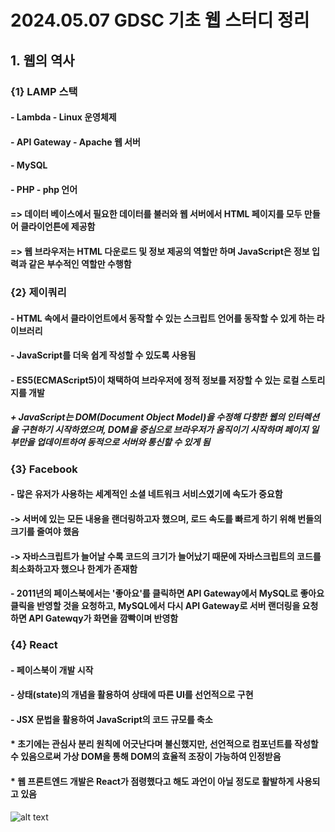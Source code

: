 # 2024.05.07 GDSC 기초 웹 스터디 정리
## 1. 웹의 역사
### {1} LAMP 스택
#### - Lambda - Linux 운영체제
#### - API Gateway - Apache 웹 서버
#### - MySQL
#### - PHP - php 언어
#### => 데이터 베이스에서 필요한 데이터를 불러와 웹 서버에서 HTML 페이지를 모두 만들어 클라이언튼에 제공함
#### => 웹 브라우저는 HTML 다운로드 및 정보 제공의 역할만 하며 JavaScript은 정보 입력과 같은 부수적인 역할만 수행함
### {2} 제이쿼리
#### - HTML 속에서 클라이언트에서 동작할 수 있는 스크립트 언어를 동작할 수 있게 하는 라이브러리
#### - JavaScript를 더욱 쉽게 작성할 수 있도록 사용됨
#### - ES5(ECMAScript5)이 채택하여 브라우저에 정적 정보를 저장할 수 있는 로컬 스토리지를 개발
##### + JavaScript는 DOM(Document Object Model)을 수정해 다향한 웹의 인터렉션을 구현하기 시작하였으며, DOM을 중심으로 브라우저가 움직이기 시작하며 페이지 일부만을 업데이트하여 동적으로 서버와 통신할 수 있게 됨
### {3} Facebook
#### - 많은 유저가 사용하는 세계적인 소셜 네트워크 서비스였기에 속도가 중요함
#### -> 서버에 있는 모든 내용을 랜더링하고자 했으며, 로드 속도를 빠르게 하기 위해 번들의 크기를 줄여야 했음
#### -> 자바스크립트가 늘어날 수록 코드의 크기가 늘어났기 때문에 자바스크립트의 코드를 최소화하고자 했으나 한계가 존재함
#### - 2011년의 페이스북에서는 '좋아요'를 클릭하면 API Gateway에서 MySQL로 좋아요 클릭을 반영할 것을 요청하고, MySQL에서 다시 API Gateway로 서버 랜더링을 요청하면 API Gatewqy가 화면을 깜빡이며 반영함
### {4} React
#### - 페이스북이 개발 시작
#### - 상태(state)의 개념을 활용하여 상태에 따른 UI를 선언적으로 구현
#### - JSX 문법을 활용하여 JavaScript의 코드 규모를 축소
#### * 초기에는 관심사 분리 원칙에 어긋난다며 불신했지만, 선언적으로 컴포넌트를 작성할 수 있음으로써 가상 DOM을 통해 DOM의 효율적 조장이 가능하여 인정받음
#### * 웹 프론트엔드 개발은 React가 점령했다고 해도 과언이 아닐 정도로 활발하게 사용되고 있음

![alt text](htmlGDCSHongik.png)